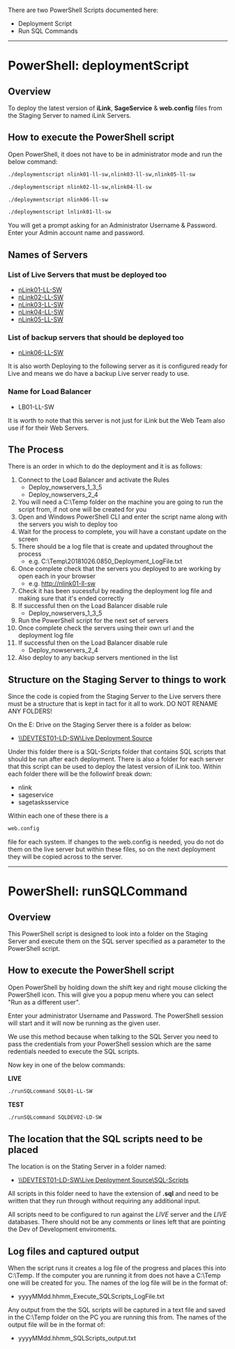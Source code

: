 There are two PowerShell Scripts documented here:
 - Deployment Script
 - Run SQL Commands

---

# PowerShell: deploymentScript

## Overview

To deploy the latest version of **iLink**, **SageService** & **web.config** files from the Staging Server to named iLink Servers.

## How to execute the PowerShell script

Open PowerShell, it does not have to be in administrator mode and run the below command:

```bash
./deploymentscript nlink01-ll-sw,nlink03-ll-sw,nlink05-ll-sw
```

```bash
./deploymentscript nlink02-ll-sw,nlink04-ll-sw
```

```bash
./deploymentscript nlink06-ll-sw
```

```bash
./deploymentscript lnlink01-ll-sw
```

You will get a prompt asking for an Administrator Username & Password. Enter your Admin account name and password.

## Names of Servers

### List of Live Servers that must be deployed too

- [nLink01-LL-SW](http://nlink01-ll-sw)
- [nLink02-LL-SW](http://nlink02-ll-sw)
- [nLink03-LL-SW](http://nlink03-ll-sw)
- [nLink04-LL-SW](http://nlink04-ll-sw)
- [nLink05-LL-SW](http://nlink05-ll-sw)

### List of backup servers that should be deployed too

- [nLink06-LL-SW](http://nlink06-ll-sw)

It is also worth Deploying to the following server as it is configured ready for Live and means we do have a backup Live server ready to use.

### Name for Load Balancer

- LB01-LL-SW

It is worth to note that this server is not just for iLink but the Web Team also use if for their Web Servers.

## The Process

There is an order in which to do the deployment and it is as follows:

1. Connect to the Load Balancer and activate the Rules
    - Deploy_nowservers_1_3_5
    - Deploy_nowservers_2_4
2. You will need a C:\Temp folder on the machine you are going to run the script from, if not one will be created for you
3. Open and Windows PowerShell CLI and enter the script name along with the servers you wish to deploy too
4. Wait for the process to complete, you will have a constant update on the screen
5. There should be a log file that is create and updated throughout the process
    - e.g. C:\Temp\20181026.0850_Deployment_LogFile.txt
6. Once complete check that the servers you deployed to are working by open each in your browser
    - e.g. <http://nlink01-ll-sw>
7. Check it has been sucessful by reading the deployment log file and making sure that it's ended correctly
8. If successful then on the Load Balancer disable rule
    - Deploy_nowservers_1_3_5
9. Run the PowerShell script for the next set of servers
10. Once complete check the servers using their own url and the deployment log file
11. If successful then on the Load Balancer disable rule
    - Deploy_nowservers_2_4
12. Also deploy to any backup servers mentioned in the list

## Structure on the Staging Server to things to work

Since the code is copied from the Staging Server to the Live servers there must be a structure that is kept in tact for it all to work. DO NOT RENAME ANY FOLDERS!

On the E: Drive on the Staging Server there is a folder as below:

 - [\\\\DEVTEST01-LD-SW\Live Deployment Source](file://DEVTEST01-LD-SW/Live%20Deployment%20Source)

Under this folder there is a SQL-Scripts folder that contains SQL scripts that should be run after each deployment. There is also a folder for each server that this script can be used to deploy the latest version of iLink too. Within each folder there will be the followinf break down:

- nlink
- sageservice
- sagetasksservice

Within each one of these there is a

```bash
web.config
```

file for each system. If changes to the web.config is needed, you do not do them on the live server but within these files, so on the next deployment they will be copied across to the server.

---

# PowerShell: runSQLCommand

## Overview

This PowerShell script is designed to look into a folder on the Staging Server and execute them on the SQL server specified as a parameter to the PowerShell script.

## How to execute the PowerShell script

Open PowerShell by holding down the shift key and right mouse clicking the PowerShell icon. This will give you a popup menu where you can select "Run as a different user".

Enter your administrator Username and Password. The PowerShell session will start and it will now be running as the given user.

We use this method because when talking to the SQL Server you need to pass the credentials from your PowerShell session which are the same redentials needed to execute the SQL scripts.

Now key in one of the below commands:

**LIVE**

```bash
./runSQLcommand SQL01-LL-SW
```

**TEST**

```bash
./runSQLcommand SQLDEV02-LD-SW
```

## The location that the SQL scripts need to be placed

The location is on the Stating Server in a folder named:

 - [\\\\DEVTEST01-LD-SW\Live Deployment Source\SQL-Scripts](file://DEVTEST01-LD-SW/Live%20Deployment%20Source/SQL-Scripts)

All scripts in this folder need to have the extension of **.sql** and need to be written that they run through without requiring any additional input. 

All scripts need to be configured to run against the *LIVE* server and the *LIVE* databases. There should not be any comments or lines left that are pointing the Dev of Development enviroments.

## Log files and captured output

When the script runs it creates a log file of the progress and places this into C:\Temp. If the computer you are running it from does not have a C:\Temp one will be created for you. The names of the log file will be in the format of: 
 - yyyyMMdd.hhmm_Execute_SQLScripts_LogFile.txt

Any output from the the SQL scripts will be captured in a text file and saved in the C:\Temp folder on the PC you are running this from. The names of the output file will be in the format of:

 - yyyyMMdd.hhmm_SQLScripts_output.txt

